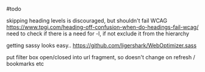 ﻿#todo

skipping heading levels is discouraged, but shouldn't fail WCAG
https://www.tpgi.com/heading-off-confusion-when-do-headings-fail-wcag/
need to check if there is a need for -l, if not exclude it from the hierarchy

getting sassy looks easy..
https://github.com/ligershark/WebOptimizer.sass

put filter box open/closed into url fragment, so doesn't change on refresh / bookmarks etc
